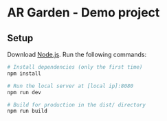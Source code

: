 # AR Garden - Demo project

## Setup
Download [Node.js](https://nodejs.org/en/download/).
Run the following commands:

``` bash
# Install dependencies (only the first time)
npm install

# Run the local server at [local ip]:8080
npm run dev

# Build for production in the dist/ directory
npm run build
```